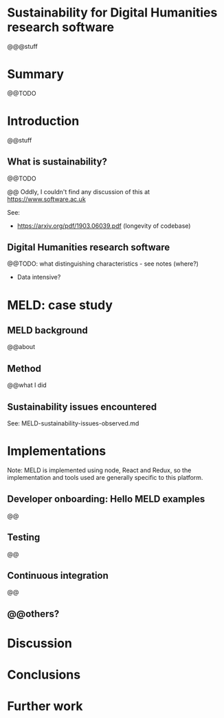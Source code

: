 # Sustainability for Digital Humanities research software

@@@stuff


# Summary

@@TODO


# Introduction

@@stuff


## What is sustainability?

@@TODO

@@ Oddly, I couldn't find any discussion of this at https://www.software.ac.uk

See:

- https://arxiv.org/pdf/1903.06039.pdf (longevity of codebase)


## Digital Humanities research software

@@TODO: what distinguishing characteristics - see notes (where?)

- Data intensive?


# MELD: case study

## MELD background

@@about


## Method

@@what I did


## Sustainability issues encountered

See: MELD-sustainability-issues-observed.md


# Implementations

Note: MELD is implemented using node, React and Redux, so the implementation and tools used are generally specific to this platform.

## Developer onboarding: Hello MELD examples

@@

## Testing

@@

## Continuous integration

@@

## @@others?


# Discussion


# Conclusions


# Further work



